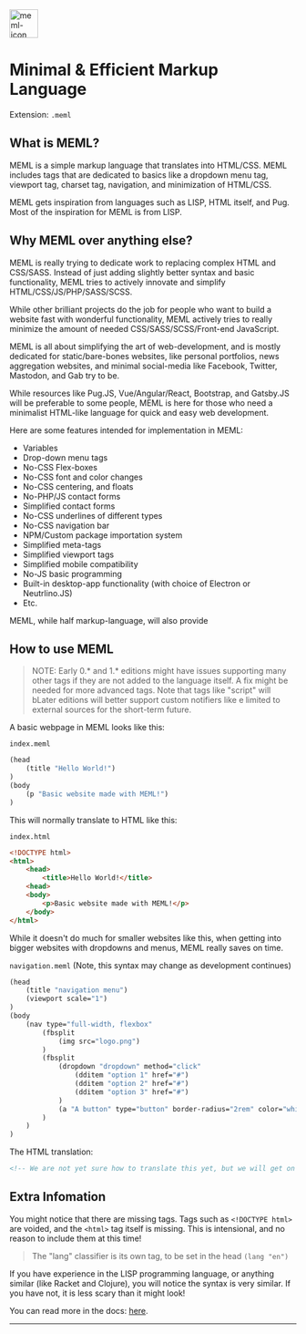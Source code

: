 <img src="https://raw.githubusercontent.com/fivnex/meml/master/meml-logo.png?token=APABEOE65MZQBP4LY2CCW6S66FUMI" alt="meml-icon" width="50px" />

# Minimal & Efficient Markup Language
Extension: `.meml`

## What is MEML?
MEML is a simple markup language that translates into HTML/CSS. MEML includes tags that are dedicated to basics like a dropdown menu tag, viewport tag, charset tag, navigation, and minimization of HTML/CSS.

MEML gets inspiration from languages such as LISP, HTML itself, and Pug. Most of the inspiration for MEML is from LISP.

## Why MEML over anything else?
MEML is really trying to dedicate work to replacing complex HTML and CSS/SASS. Instead of just adding slightly better syntax and basic functionality, MEML tries to actively innovate and simplify HTML/CSS/JS/PHP/SASS/SCSS. 

While other brilliant projects do the job for people who want to build a website fast with wonderful functionality, MEML actively tries to really minimize the amount of needed CSS/SASS/SCSS/Front-end JavaScript.

MEML is all about simplifying the art of web-development, and is mostly dedicated for static/bare-bones websites, like personal portfolios, news aggregation websites, and minimal social-media like Facebook, Twitter, Mastodon, and Gab try to be.

While resources like Pug.JS, Vue/Angular/React, Bootstrap, and Gatsby.JS will be preferable to some people, MEML is here for those who need a minimalist HTML-like language for quick and easy web development.

Here are some features intended for implementation in MEML:
- Variables
- Drop-down menu tags
- No-CSS Flex-boxes
- No-CSS font and color changes
- No-CSS centering, and floats
- No-PHP/JS contact forms
- Simplified contact forms
- No-CSS underlines of different types
- No-CSS navigation bar
- NPM/Custom package importation system
- Simplified meta-tags
- Simplified viewport tags
- Simplified mobile compatibility
- No-JS basic programming
- Built-in desktop-app functionality (with choice of Electron or Neutrlino.JS)
- Etc.

MEML, while half markup-language, will also provide

## How to use MEML
> NOTE: Early 0.* and 1.* editions might have issues supporting many other tags if they are not added to the language itself. A fix might be needed for more advanced tags. Note that tags like "script" will bLater editions will better support custom notifiers like e limited to external sources for the short-term future.

A basic webpage in MEML looks like this:

`index.meml`

```lisp
(head
    (title "Hello World!")
)
(body
    (p "Basic website made with MEML!")
)
```

This will normally translate to HTML like this:

`index.html`

```html
<!DOCTYPE html>
<html>
    <head>
        <title>Hello World!</title>
    <head>
    <body>
        <p>Basic website made with MEML!</p>
    </body>
</html>
```

While it doesn't do much for smaller websites like this, when getting into bigger websites with dropdowns and menus, MEML really saves on time.

`navigation.meml` (Note, this syntax may change as development continues)

```lisp
(head
    (title "navigation menu")
    (viewport scale="1")
)
(body
    (nav type="full-width, flexbox"
        (fbsplit
            (img src="logo.png")
        )
        (fbsplit
            (dropdown "dropdown" method="click"
                (dditem "option 1" href="#")
                (dditem "option 2" href="#")
                (dditem "option 3" href="#")
            )
            (a "A button" type="button" border-radius="2rem" color="white" bgcolor="black" :hover.bgcolor="#333" href="#")
        )
    )
)
```

The HTML translation:
```html
<!-- We are not yet sure how to translate this yet, but we will get on it ASAP -->
```

## Extra Infomation
You might notice that there are missing tags. Tags such as `<!DOCTYPE html>` are voided, and the `<html>` tag itself is missing. This is intensional, and no reason to include them at this time!

> The "lang" classifier is its own tag, to be set in the head 
`(lang "en")`

If you have experience in the LISP programming language, or anything similar (like Racket and Clojure), you will notice the syntax is very similar. If you have not, it is less scary than it might look!

You can read more in the docs: [here](https://meml.readthedocs.io).

---
